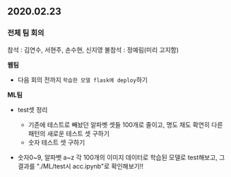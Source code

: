 ## 2020.02.23
### 전체 팀 회의

참석 : 김연수, 서현주, 손수현, 신지영
불참석 : 정예림(미리 고지함)


**웹팀**
- 다음 회의 전까지 `학습한 모델 flask에 deploy`하기

**ML팀**
- test셋 정리
    - 기존에 테스트로 빼놨던 알파벳 셋들 100개로 줄이고, 명도 채도 확연히 다른 패턴의 새로운 테스트 셋 구하기
    - 숫자 테스트 셋 구하기

- 숫자0~9, 알파벳 a~z 각 100개의 이미지 데이터로 학습된 모델로 test해보고, 그 결과를 "./ML/test시 acc.ipynb"로 확인해보기!!
